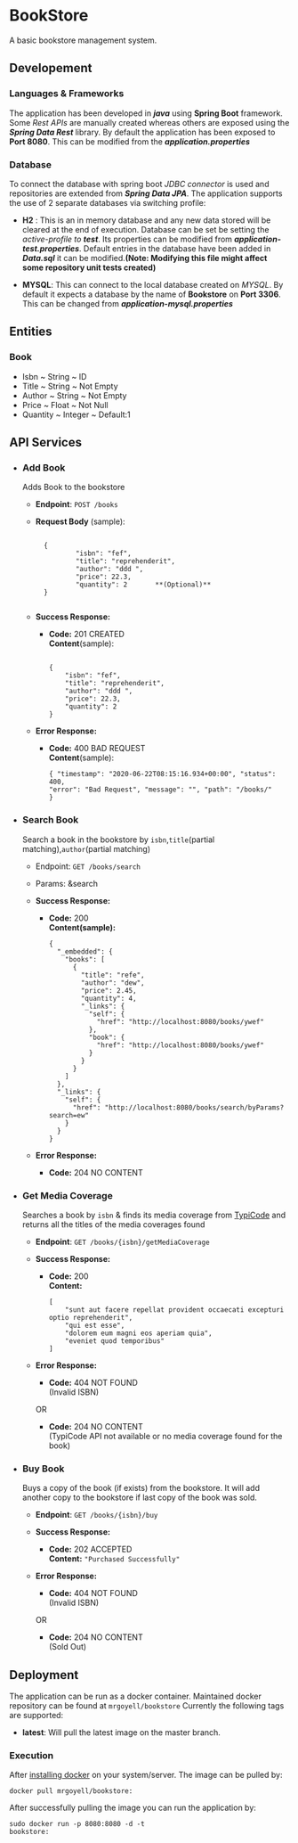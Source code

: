 # BookStore

A basic bookstore management system. 

## Developement
### Languages & Frameworks
The application has been developed in ***java*** using **Spring Boot** framework. Some *Rest APIs* are manually created whereas others are exposed using the ***Spring Data Rest*** library. By default the application has been exposed to **Port 8080**. This can be modified from the ***application.properties***

### Database
To connect the database with spring boot *JDBC connector* is used and repositories are extended from ***Spring Data JPA***. The application supports the use of 2 separate databases via switching profile:
* **H2** : This is an in memory database and any new data stored will be cleared at the end of execution. 
           Database can be set be setting the *active-profile to **test***. Its properties can be modified from ***application-test.properties***. Default entries in the database have been added in ***Data.sql*** it can be modified.**(Note: Modifying this file might affect some repository unit tests created)**

* **MYSQL**: This can connect to the local database created on *MYSQL*. By default it expects a database by the name of **Bookstore** on **Port 3306**. This can be changed from ***application-mysql.properties***

## Entities
### Book
* Isbn ~ String ~ ID
* Title ~ String ~ Not Empty
* Author ~ String ~ Not Empty
* Price ~ Float ~ Not Null
* Quantity ~ Integer ~ Default:1

## API Services
* ### Add Book
    Adds Book to the bookstore      
    * **Endpoint**: `POST /books`
    * **Request Body** (sample):   
    
        <code>
        {
                "isbn": "fef",
                "title": "reprehenderit",    
                "author": "ddd ",
                "price": 22.3,
                "quantity": 2       **(Optional)**
        }
        </code>
   * **Success Response:**
   
     * **Code:** 201 CREATED <br />
       **Content**(sample):
       
       <code>
       {
           "isbn": "fef",
           "title": "reprehenderit",
           "author": "ddd ",
           "price": 22.3,
           "quantity": 2
       }
       </code>
    * **Error Response:**
    
      * **Code:** 400 BAD REQUEST<br />
        **Content**(sample):
        
        <code>{
                  "timestamp": "2020-06-22T08:15:16.934+00:00",
                  "status": 400,
                  "error": "Bad Request",
                  "message": "",
                  "path": "/books/"
              }</code>
           
* ### Search Book 
    Search a book in the bookstore by `isbn`,`title`(partial matching),`author`(partial matching)    
    * Endpoint: `GET /books/search`
    * Params: &search
    * **Success Response:**
    
      * **Code:** 200 <br />
        **Content(sample):** 
        
            {
              "_embedded": {
                "books": [
                  {
                    "title": "refe",
                    "author": "dew",
                    "price": 2.45,
                    "quantity": 4,
                    "_links": {
                      "self": {
                        "href": "http://localhost:8080/books/ywef"
                      },
                      "book": {
                        "href": "http://localhost:8080/books/ywef"
                      }
                    }
                  }
                ]
              },
              "_links": {
                "self": {
                  "href": "http://localhost:8080/books/search/byParams?search=ew"
                }
              }
            }
    * **Error Response:**
        
      * **Code:** 204 NO CONTENT <br /> 
      
* ### Get Media Coverage
    Searches a book by `isbn` & finds its media coverage from [TypiCode](http://jsonplaceholder.typicode.com/posts) and returns all the titles of the media coverages found
    * **Endpoint**: `GET /books/{isbn}/getMediaCoverage`
    * **Success Response:**
    
      * **Code:** 200 <br />
        **Content:** 
    
            [
                "sunt aut facere repellat provident occaecati excepturi optio reprehenderit",
                "qui est esse",
                "dolorem eum magni eos aperiam quia",
                "eveniet quod temporibus"
            ]
     
    * **Error Response:**
    
      * **Code:** 404 NOT FOUND <br />(Invalid ISBN)
    
      OR
    
      * **Code:** 204 NO CONTENT <br />(TypiCode API not available or no media coverage found for the book)
      
* ### Buy Book
    Buys a copy of the book (if exists) from the bookstore. It will add another copy to the bookstore if last copy of the book was sold.
    * **Endpoint**: `GET /books/{isbn}/buy`
    * **Success Response:**
    
      * **Code:** 202 ACCEPTED <br />
        **Content:** <code>"Purchased Successfully"</code>
    
    * **Error Response:**
    
      * **Code:** 404 NOT FOUND <br />(Invalid ISBN)
    
      OR
    
      * **Code:** 204 NO CONTENT <br /> (Sold Out)

## Deployment
The application can be run as a docker container. Maintained docker repository can be found at `mrgoyell/bookstore`
Currently the following tags are supported:
* **latest**: Will pull the latest image on the master branch.

### Execution
After [installing docker](https://docs.docker.com/get-docker/) on your system/server. The image can be pulled by:

<code>docker pull mrgoyell/bookstore:<supported-tag></code>

After successfully pulling the image you can run the application by:

<code>sudo docker run -p 8080:8080 -d -t bookstore:<supported-tag></code>
 

